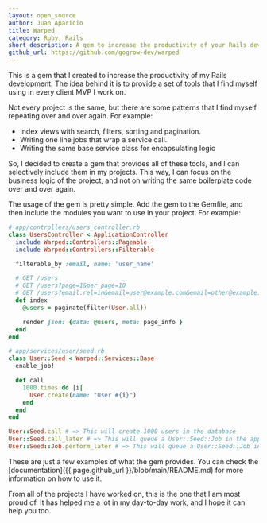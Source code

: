 ```yaml
---
layout: open_source
author: Juan Aparicio
title: Warped
category: Ruby, Rails
short_description: A gem to increase the productivity of your Rails development.
github_url: https://github.com/gogrow-dev/warped
---
```


This is a gem that I created to increase the productivity of my Rails development. The idea behind it is to provide a set of tools that I find myself using in every client MVP I work on.

Not every project is the same, but there are some patterns that I find myself repeating over and over again. For example:
- Index views with search, filters, sorting and pagination.
- Writing one line jobs that wrap a service call.
- Writing the same base service class for encapsulating logic

So, I decided to create a gem that provides all of these tools, and I can selectively include them in my projects. This way, I can focus on the business logic of the project, and not on writing the same boilerplate code over and over again.

The usage of the gem is pretty simple. Add the gem to the Gemfile, and then include the modules you want to use in your project. For example:

```ruby
# app/controllers/users_controller.rb
class UsersController < ApplicationController
  include Warped::Controllers::Pageable
  include Warped::Controllers::Filterable

  filterable_by :email, name: 'user_name'

  # GET /users
  # GET /users?page=1&per_page=10
  # GET /users?email.rel=in&email=user@example.com&email=other@example.com
  def index
    @users = paginate(filter(User.all))

    render json: {data: @users, meta: page_info }
  end
end

# app/services/user/seed.rb
class User::Seed < Warped::Services::Base
  enable_job!

  def call
    1000.times do |i|
      User.create(name: "User #{i}")
    end
  end
end

User::Seed.call # => This will create 1000 users in the database
User::Seed.call_later # => This will queue a User::Seed::Job in the application job adapter.
User::Seed::Job.perform_later # => This will queue a User::Seed::Job in the application job adapter.
```

These are just a few examples of what the gem provides. You can check the [documentation]({{ page.github_url }}/blob/main/README.md) for more information on how to use it.

From all of the projects I have worked on, this is the one that I am most proud of. It has helped me a lot in my day-to-day work, and I hope it can help you too.
